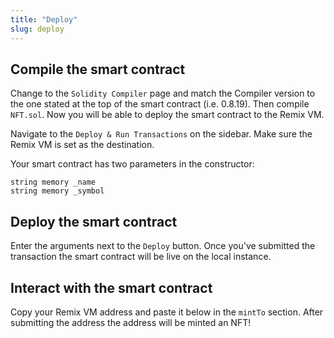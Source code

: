 ```yaml
---
title: "Deploy"
slug: deploy
---
```


## Compile the smart contract

Change to the `Solidity Compiler` page and match the Compiler version to the one stated at the top of the smart contract (i.e. 0.8.19). Then compile `NFT.sol`. Now you will be able to deploy the smart contract to the Remix VM.

Navigate to the `Deploy & Run Transactions` on the sidebar. Make sure the Remix VM is set as the destination.

Your smart contract has two parameters in the constructor:

```
string memory _name
string memory _symbol
```

## Deploy the smart contract

Enter the arguments next to the `Deploy` button. Once you've submitted the transaction the smart contract will be live on the local instance.

## Interact with the smart contract

Copy your Remix VM address and paste it below in the `mintTo` section. After submitting the address the address will be minted an NFT!
